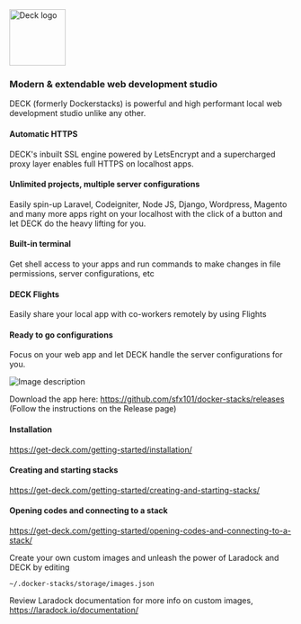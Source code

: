 <img src="https://get-deck.com/wp-content/themes/sinatra/assets/images/d-logo-h5.jpg" alt="Deck logo" height="100"/>

### Modern & extendable web development studio

DECK (formerly Dockerstacks) is powerful and high performant local web development studio unlike any other.

#### Automatic HTTPS

DECK's inbuilt SSL engine powered by LetsEncrypt and a supercharged proxy layer enables full HTTPS on localhost apps.

#### Unlimited projects, multiple server configurations

Easily spin-up Laravel, Codeigniter, Node JS, Django, Wordpress, Magento
and many more apps right on your localhost with the click of a button
and let DECK do the heavy lifting for you.

#### Built-in terminal

Get shell access to your apps and run commands to make changes in file permissions, server configurations, etc

#### DECK Flights

Easily share your local app with co-workers remotely by using Flights

#### Ready to go configurations

Focus on your web app and let DECK handle the server configurations for you.


![Image description](https://github.com/sfx101/docker-stacks/blob/master/Kapture%202020-05-09%20at%2022.31.46.gif)

Download the app here: https://github.com/sfx101/docker-stacks/releases (Follow the instructions on the Release page)

#### Installation

https://get-deck.com/getting-started/installation/

#### Creating and starting stacks

https://get-deck.com/getting-started/creating-and-starting-stacks/

#### Opening codes and connecting to a stack

https://get-deck.com/getting-started/opening-codes-and-connecting-to-a-stack/


Create your own custom images and unleash the power of Laradock and DECK by editing

```
~/.docker-stacks/storage/images.json
```
Review Laradock documentation for more info on custom images, https://laradock.io/documentation/
